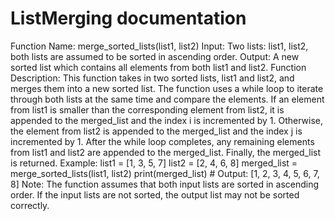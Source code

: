 <h1> ListMerging documentation</h1>
<p>Function Name: merge_sorted_lists(list1, list2)
Input: Two lists: list1, list2, both lists are assumed to be sorted in ascending order.
Output: A new sorted list which contains all elements from both list1 and list2.
Function Description: This function takes in two sorted lists, list1 and list2, and merges them into a new sorted list. The function uses a while loop to iterate through both lists at the same time and compare the elements. If an element from list1 is smaller than the corresponding element from list2, it is appended to the merged_list and the index i is incremented by 1. Otherwise, the element from list2 is appended to the merged_list and the index j is incremented by 1. After the while loop completes, any remaining elements from list1 and list2 are appended to the merged_list. Finally, the merged_list is returned.
Example: list1 = [1, 3, 5, 7] list2 = [2, 4, 6, 8] merged_list = merge_sorted_lists(list1, list2) print(merged_list) # Output: [1, 2, 3, 4, 5, 6, 7, 8]
Note: The function assumes that both input lists are sorted in ascending order. If the input lists are not sorted, the output list may not be sorted correctly.
</p>
